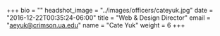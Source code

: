 +++
bio = ""
headshot_image = "../images/officers/cateyuk.jpg"
date = "2016-12-22T00:35:24-06:00"
title = "Web & Design Director"
email = "aeyuk@crimson.ua.edu"
name = "Cate Yuk"
weight = 6
+++
